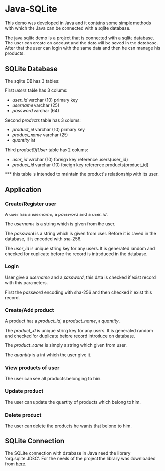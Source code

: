 # Java-SQLite
This demo was developed in Java and it contains some simple methods with which the Java can be connected with a sqlite database.

The java sqlite demo is a project that is connected with a sqlite database. The user can create an account and the data will be saved in the database. After that the user can login with the same data and then he can manage his products.


## SQLite Database
The sqlite DB has 3 tables:

First _users_ table has 3 colums:
* _user_id_ varchar (10) primary key
* _username_ varchar (25) 
* _password_ varchar (64) 

Second _products_ table has 3 colums:
* _product_id_ varchar (10) primary key
* _product_name_ varchar (25)
* _quantity_ int

Third _productOfUser_ table has 2 colums:
* _user_id_ varchar (10) foreign key reference users(user_id)
* _product_id_ varchar (10) foreign key reference products(product_id)

*** this table is intended to maintain the product's relationship with its user.


## Application

### Create/Register user
A user has a _username_, a _password_ and a _user_id_.

The _username_ is a string which is given from the user.

The _password_ is a string which is given from user. Before it is saved in the database, it is encoded with sha-256.

The _user_id_ is unique string key for any users. It is generated random and checked for duplicate before the record is introduced in the database.


### Login
User give a _username_ and a _password_, this data is checked if exist record with this parameters. 

First the _password_ encoding with sha-256 and then checked if exist this record.


### Create/Add product
A product has a _product_id_, a _product_name_, a _quantity_.

The _product_id_ is unique string key for any users. It is generated random and checked for duplicate before record introduce on database. 

The _product_name_ is simply a string which given from user.

The _quantity_ is a int which the user give it.


### View products of user
Τhe user can see all products belonging to him.


### Update product
The user can update the quantity of products which belong to him.


### Delete product
The user can delete the products he wants that belong to him.


## SQLite Connection
The SQLite connection with database in Java need the library 'org.sqlite.JDBC'. For the needs of the project the library was downloaded from [here](https://bitbucket.org/xerial/sqlite-jdbc/downloads/).

